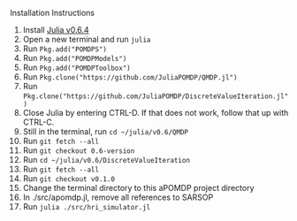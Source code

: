 Installation Instructions

1. Install [Julia v0.6.4](https://julialang.org/downloads/oldreleases/)
2. Open a new terminal and run `julia`
3. Run `Pkg.add("POMDPS")`
4. Run `Pkg.add("POMDPModels")`
5. Run `Pkg.add("POMDPToolbox")`
6. Run `Pkg.clone("https://github.com/JuliaPOMDP/QMDP.jl")`
7. Run `Pkg.clone("https://github.com/JuliaPOMDP/DiscreteValueIteration.jl")`
8. Close Julia by entering CTRL-D. If that does not work, follow that up with CTRL-C.
9. Still in the terminal, run `cd ~/julia/v0.6/QMDP`
10. Run `git fetch --all`
11. Run `git checkout 0.6-version`
12. Run `cd ~/julia/v0.6/DiscreteValueIteration`
13. Run `git fetch --all`
14. Run `git checkout v0.1.0`
15. Change the terminal directory to this aPOMDP project directory
16. In ./src/apomdp.jl, remove all references to SARSOP
17. Run `julia ./src/hri_simulator.jl`

